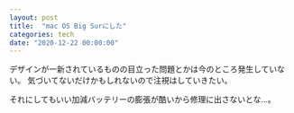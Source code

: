 ```yaml
---
layout: post
title:  "mac OS Big Surにした"
categories: tech
date: "2020-12-22 00:00:00"
---
```


デザインが一新されているものの目立った問題とかは今のところ発生していない。
気づいてないだけかもしれないので注視はしていきたい。

それにしてもいい加減バッテリーの膨張が酷いから修理に出さないとな...。
